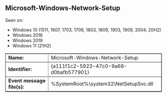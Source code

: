 ## Microsoft-Windows-Network-Setup

Seen on:
* Windows 10 (1511, 1607, 1703, 1709, 1803, 1809, 1903, 1909, 2004, 20H2)
* Windows 2016
* Windows 2019
* Windows 11 (21H2)

<table border="1" class="docutils">
  <tbody>
    <tr>
      <td><b>Name:</b></td>
      <td>Microsoft-Windows-Network-Setup</td>
    </tr>
    <tr>
      <td><b>Identifier:</b></td>
      <td>{a111f1c2-5923-47c0-9a68-d0bafb577901}</td>
    </tr>
    <tr>
      <td><b>Event message file(s):</b></td>
      <td>%SystemRoot%\system32\NetSetupSvc.dll</td>
    </tr>
  </tbody>
</table>

&nbsp;

